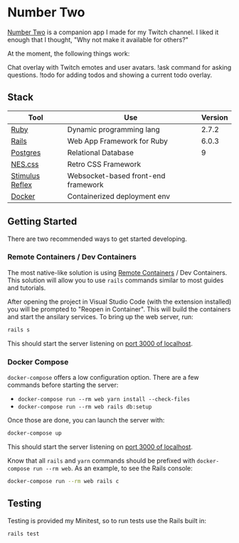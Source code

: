 # Number Two
[Number Two](https://2.exegete.me/) is a companion app I made for my Twitch channel. I liked it enough that I thought, "Why not make it available for others?"

At the moment, the following things work:

Chat overlay with Twitch emotes and user avatars.
!ask command for asking questions.
!todo for adding todos and showing a current todo overlay.

## Stack

Tool | Use | Version
---|---|---
[Ruby](https://docs.ruby-lang.org/en/2.7.0/) | Dynamic programming lang | 2.7.2
[Rails](https://api.rubyonrails.org/) | Web App Framework for Ruby | 6.0.3
[Postgres](https://www.postgresql.org/docs/9.0/index.html) | Relational Database | 9
[NES.css](https://nostalgic-css.github.io/NES.css/) | Retro CSS Framework | 
[Stimulus Reflex](https://docs.stimulusreflex.com/) | Websocket-based front-end framework | 
[Docker](https://docs.docker.com/) | Containerized deployment env |

## Getting Started

There are two recommended ways to get started developing.

### Remote Containers / Dev Containers

The most native-like solution is using 
[Remote Containers](https://marketplace.visualstudio.com/items?itemName=ms-vscode-remote.remote-containers)
/ Dev Containers.  This solution will allow you to use `rails` commands
similar to most guides and tutorials.

After opening the project in Visual Studio Code (with the extension installed)
you will be prompted to "Reopen in Container".  This will build the containers
and start the ansilary services.  To bring up the web server, run:

```sh
rails s
```

This should start the server listening on
[port 3000 of localhost](http://localhost:3000).

### Docker Compose

`docker-compose` offers a low configuration option.  There are a few commands
before starting the server:

- `docker-compose run --rm web yarn install --check-files`
- `docker-compose run --rm web rails db:setup`

Once those are done, you can launch the server with:

```sh
docker-compose up
```

This should start the server listening on
[port 3000 of localhost](http://localhost:3000).

Know that all `rails` and `yarn` commands should be prefixed with
`docker-compose run --rm web`.  As an example, to see the Rails console:

```sh
docker-compose run --rm web rails c
```

## Testing

Testing is provided my Minitest, so to run tests use the Rails built in:

```sh
rails test
```

